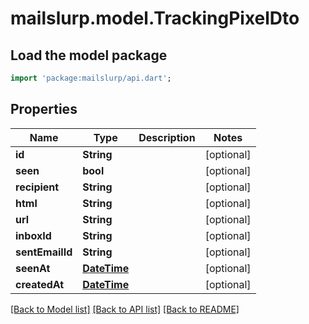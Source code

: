 # mailslurp.model.TrackingPixelDto

## Load the model package
```dart
import 'package:mailslurp/api.dart';
```

## Properties
Name | Type | Description | Notes
------------ | ------------- | ------------- | -------------
**id** | **String** |  | [optional] 
**seen** | **bool** |  | [optional] 
**recipient** | **String** |  | [optional] 
**html** | **String** |  | [optional] 
**url** | **String** |  | [optional] 
**inboxId** | **String** |  | [optional] 
**sentEmailId** | **String** |  | [optional] 
**seenAt** | [**DateTime**](DateTime) |  | [optional] 
**createdAt** | [**DateTime**](DateTime) |  | [optional] 

[[Back to Model list]](../README#documentation-for-models) [[Back to API list]](../README#documentation-for-api-endpoints) [[Back to README]](../README)


